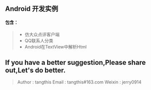 Android 开发实例
------

#### 包含：
> * 仿大众点评客户端
> * QQ联系人分类
> * Android在TextView中解析Html

## If you have a better suggestion,Please share out,Let's do better.
> Author : tangthis
> Email : tangthis#163.com
> Weixin : jerry0914
